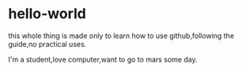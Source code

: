 # hello-world

this whole thing is made only to learn how to use github,following the guide,no practical uses.

I'm a student,love computer,want to go to mars some day.
